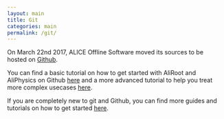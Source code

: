 ```yaml
---
layout: main
title: Git
categories: main
permalink: /git/
---
```



On March 22nd 2017, ALICE Offline Software moved its sources to be
hosted on [Github](https://github.com).

You can find a basic tutorial on how to get started with AliRoot and AliPhysics
on Github [here](/git-tutorial/) and a more advanced tutorial to help you treat
more complex usecases [here](/git-advanced/).

If you are completely new to git and Github, you can find more guides and
tutorials on how to get started [here](https://guides.github.com).

